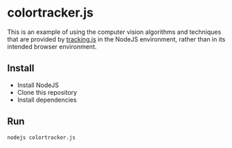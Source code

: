 # colortracker.js

This is an example of using the computer vision algorithms and techniques that
are provided by [tracking.js](http://trackingjs.com) in the NodeJS
environment, rather than in its intended browser environment.

## Install

* Install NodeJS
* Clone this repository
* Install dependencies

## Run

```bash
nodejs colortracker.js
```
